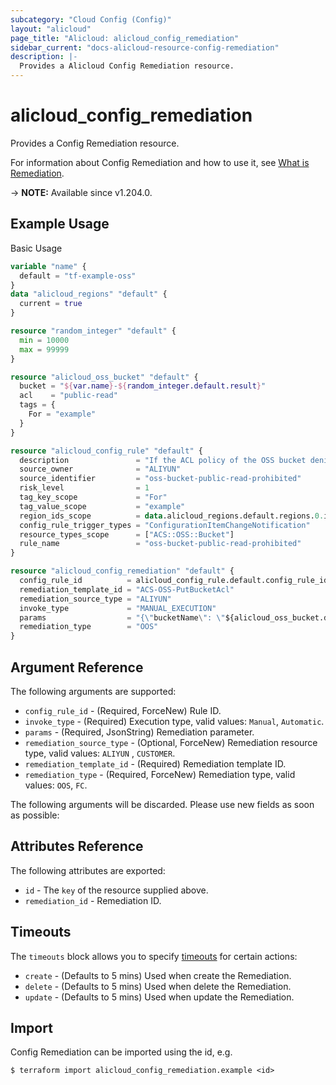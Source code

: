 ```yaml
---
subcategory: "Cloud Config (Config)"
layout: "alicloud"
page_title: "Alicloud: alicloud_config_remediation"
sidebar_current: "docs-alicloud-resource-config-remediation"
description: |-
  Provides a Alicloud Config Remediation resource.
---
```


# alicloud_config_remediation

Provides a Config Remediation resource.

For information about Config Remediation and how to use it, see [What is Remediation](https://www.alibabacloud.com/help/en/cloud-config/latest/api-config-2020-09-07-createremediation).

-> **NOTE:** Available since v1.204.0.

## Example Usage

Basic Usage

```terraform
variable "name" {
  default = "tf-example-oss"
}
data "alicloud_regions" "default" {
  current = true
}

resource "random_integer" "default" {
  min = 10000
  max = 99999
}

resource "alicloud_oss_bucket" "default" {
  bucket = "${var.name}-${random_integer.default.result}"
  acl    = "public-read"
  tags = {
    For = "example"
  }
}

resource "alicloud_config_rule" "default" {
  description               = "If the ACL policy of the OSS bucket denies read access from the Internet, the configuration is considered compliant."
  source_owner              = "ALIYUN"
  source_identifier         = "oss-bucket-public-read-prohibited"
  risk_level                = 1
  tag_key_scope             = "For"
  tag_value_scope           = "example"
  region_ids_scope          = data.alicloud_regions.default.regions.0.id
  config_rule_trigger_types = "ConfigurationItemChangeNotification"
  resource_types_scope      = ["ACS::OSS::Bucket"]
  rule_name                 = "oss-bucket-public-read-prohibited"
}

resource "alicloud_config_remediation" "default" {
  config_rule_id          = alicloud_config_rule.default.config_rule_id
  remediation_template_id = "ACS-OSS-PutBucketAcl"
  remediation_source_type = "ALIYUN"
  invoke_type             = "MANUAL_EXECUTION"
  params                  = "{\"bucketName\": \"${alicloud_oss_bucket.default.bucket}\", \"regionId\": \"${data.alicloud_regions.default.regions.0.id}\", \"permissionName\": \"private\"}"
  remediation_type        = "OOS"
}
```

## Argument Reference

The following arguments are supported:
* `config_rule_id` - (Required, ForceNew) Rule ID.
* `invoke_type` - (Required) Execution type, valid values: `Manual`, `Automatic`.
* `params` - (Required, JsonString) Remediation parameter.
* `remediation_source_type` - (Optional, ForceNew) Remediation resource type, valid values: `ALIYUN` , `CUSTOMER`.
* `remediation_template_id` - (Required) Remediation template ID.
* `remediation_type` - (Required, ForceNew) Remediation type, valid values: `OOS`, `FC`.

The following arguments will be discarded. Please use new fields as soon as possible:



## Attributes Reference

The following attributes are exported:
* `id` - The `key` of the resource supplied above.
* `remediation_id` - Remediation ID.

## Timeouts

The `timeouts` block allows you to specify [timeouts](https://www.terraform.io/docs/configuration-0-11/resources.html#timeouts) for certain actions:
* `create` - (Defaults to 5 mins) Used when create the Remediation.
* `delete` - (Defaults to 5 mins) Used when delete the Remediation.
* `update` - (Defaults to 5 mins) Used when update the Remediation.

## Import

Config Remediation can be imported using the id, e.g.

```shell
$ terraform import alicloud_config_remediation.example <id>
```